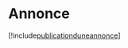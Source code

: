 # Annonce

[!include[publicationduneannonce](annonce.publicationduneannonce.autogen.md)]































































































